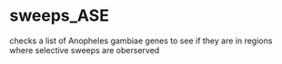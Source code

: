 # sweeps_ASE
checks a list of Anopheles gambiae genes to see if they are in regions where selective sweeps are oberserved
